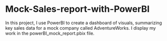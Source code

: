 # Mock-Sales-report-with-PowerBI
In this project, I use PowerBI to create a dashboard of visuals, summarizing key sales data for a mock company called AdventureWorks. I display my work in the powerBI_mock_report.pbix file.

